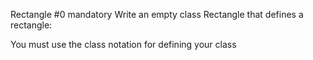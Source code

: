 Rectangle #0
mandatory
Write an empty class Rectangle that defines a rectangle:

You must use the class notation for defining your class
